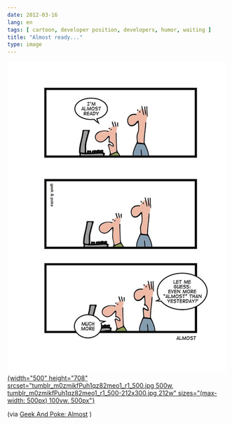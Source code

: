 ```yaml
---
date: 2012-03-16
lang: en
tags: [ cartoon, developer position, developers, humor, waiting ]
title: "Almost ready..."
type: image
---
```


[![](tumblr_m0zmikfPuh1qz82meo1_r1_500.jpg){width="500"
height="708"
srcset="tumblr_m0zmikfPuh1qz82meo1_r1_500.jpg 500w, tumblr_m0zmikfPuh1qz82meo1_r1_500-212x300.jpg 212w"
sizes="(max-width: 500px) 100vw, 500px"}](tumblr_m0zmikfPuh1qz82meo1_r1_500.jpg)

(via [Geek And Poke:
Almost](http://geekandpoke.typepad.com/geekandpoke/2012/02/almost.html)
)

